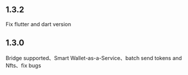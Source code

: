 ## 1.3.2
Fix flutter and dart version
## 1.3.0
Bridge supported、Smart Wallet-as-a-Service、batch send tokens and Nfts、fix bugs
